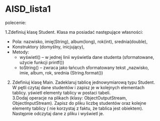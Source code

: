 # AISD_lista1

polecenie:

1.Zdefiniuj klasę Student. Klasa ma posiadać następujące własności: 
- Pola: nazwisko, imię(String), album(long), rok(int), srednia(double), 
- Konstruktory (domyślny, inicjujący), 
- Metody: 
    - wyświetl() – w jednej linii wyświetla dane studenta (sformatowane, użycie funkcji printf()) 
    - toString()  – zwraca jako łańcuch sformatowany  tekst „nazwisko, imie, album, rok, srednia (String.format())
2. Zdefiniuj klasę Main.  Zadeklaruj tablicę jednowymiarową typu Student. W pętli czytaj dane studentów  i zapisz je w kolejnych elementach tablicy.  yświetl elementy tablicy w postaci tabeli.  
3.Dodaj operacje na plikach (klasy: ObjectOutputStream, ObjectInputStream). Zapisz do pliku liczbę studentów oraz kolejne elementy tablicy ( nie korzystaj z faktu, że tablica jest obiektem). Następnie odczytaj dane z pliku i wyświetl je.

